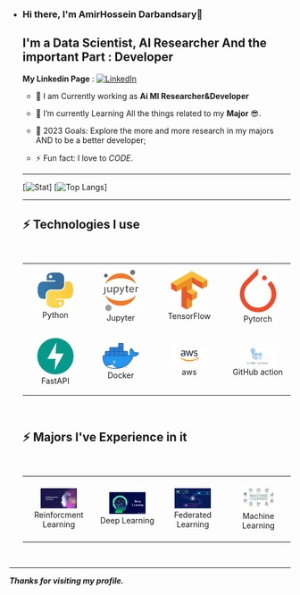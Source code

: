 - ### Hi there, I'm AmirHossein Darbandsary👋

  ## I'm a   Data Scientist, AI Researcher And the important Part : Developer 
  **My Linkedin Page** : [![LinkedIn](https://img.shields.io/badge/linkedin-%230077B5.svg?style=for-the-badge&logo=linkedin&logoColor=white)](https://www.linkedin.com/in/amirhosein-darbandsary-505803207/)
 

  * 🔭 I am Currently working as **Ai Ml Researcher&Developer** 

  - 🌱 I’m currently Learning  All the things related to my **Major** 😎.

  
  - 🥅 2023 Goals: Explore the more and more research in my majors AND to be a better developer;   

  - ⚡ Fun fact: I love to *CODE*.
  ---
  
  [![Stat](https://github-readme-stats.vercel.app/api/?username=amirhosein-kia-darbandsary&langs_count=5&theme=outrun&show_icons=true)]  [![Top Langs](https://github-readme-stats.vercel.app/api/top-langs/?username=amirhosein-kia-darbandsary&langs_count=5&theme=yeblu&show_icons=true)]
    
  
  ---
 


  
    ## ⚡  Technologies I use 
   
    <br>
    <div align="center">
        <table align="center" >
            <tr bordercolor="red">
                <td align="center" width="140" height="112.43">
                    <img src="./assets/icons/python.jpeg" width="65px"/>
                    <br /> Python
                </td>
                <td align="center" width="140" height="112.43">
                    <img src="./assets/icons/jupyter.png" width="65px"/>
                    <br /> Jupyter
                </td>
                <td align="center" width="140" height="112.43">
                    <img src="./assets/icons/tensorflow.png" width="65px"/>
                    <br /> TensorFlow
                </td>
                <td align="center" width="140" height="112.43">
                    <img src="./assets/icons/pytorch.png" width="65px"/>
                    <br /> Pytorch
                </td>  
            </tr>
           <tr bordercolor="blue" border=2>
               <td align="center" width="140" height="112.43">
                    <img src="./assets/icons/fastapi.png" width="65px"/>
                    <br /> FastAPI
                </td>
                <td align="center" width="140" height="112.43">
                    <img src="./assets/icons/docker.png" width="65px"/>
                    <br /> Docker
                </td>
                <td align="center" width="140" height="112.43">
                    <img src="./assets/icons/aws_logo_smile_1200x630.png" width="65px"/>
                    <br /> aws
                </td>
                 <td align="center" width="140" height="112.43">
                    <img src="./assets/icons/action.png" width="65px"/>
                    <br /> GitHub action
                </td>
           </tr>
        </table>
    </div>
    <br>
    
    
    ## ⚡  Majors I've Experience in it
    
   <br>
    <div align="center">
        <table align="center" >
           <tr bordercolor="blue" >
               <td align="center" width="140" height="112.43">
                    <img src="./assets/icons/1.jpeg" width="65px"/>
                    <br /> Reinforcment Learning
                </td>
                <td align="center" width="140" height="112.43">
                    <img src="./assets/icons/2.jpg" width="65px"/>
                    <br /> Deep Learning
                </td>
                <td align="center" width="140" height="112.43">
                    <img src="./assets/icons/3.png" width="65px"/>
                    <br /> Federated Learning
                </td>
                 <td align="center" width="140" height="112.43">
                    <img src="./assets/icons/4.jpeg" width="65px"/>
                    <br /> Machine Learning
                </td>
           </tr>
        </table>
    </div>
    <br>
    

---

***Thanks for visiting my profile.***
